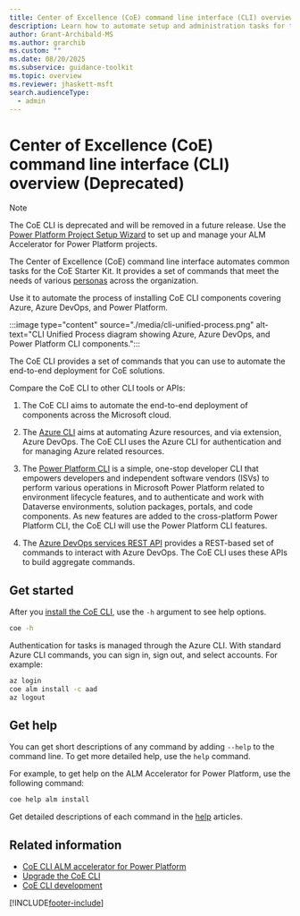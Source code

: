 ```yaml
---
title: Center of Excellence (CoE) command line interface (CLI) overview (Deprecated)
description: Learn how to automate setup and administration tasks for the CoE Starter Kit using command-line tools.
author: Grant-Archibald-MS
ms.author: grarchib
ms.custom: ""
ms.date: 08/20/2025
ms.subservice: guidance-toolkit
ms.topic: overview
ms.reviewer: jhaskett-msft
search.audienceType:
  - admin
---
```


# Center of Excellence (CoE) command line interface (CLI) overview (Deprecated)

> [!NOTE]
> The CoE CLI is deprecated and will be removed in a future release. Use the [Power Platform Project Setup Wizard](../../alm-accelerator/setup-admin-tasks.md) to set up and manage your ALM Accelerator for Power Platform projects.

The Center of Excellence (CoE) command line interface automates common tasks for the CoE Starter Kit. It provides a set of commands that meet the needs of various [personas](./alm/personas.md) across the organization.

Use it to automate the process of installing CoE CLI components covering Azure, Azure DevOps, and Power Platform.

:::image type="content" source="./media/cli-unified-process.png" alt-text="CLI Unified Process diagram showing Azure, Azure DevOps, and Power Platform CLI components.":::

The CoE CLI provides a set of commands that you can use to automate the end-to-end deployment for CoE solutions.

Compare the CoE CLI to other CLI tools or APIs:

1. The CoE CLI aims to automate the end-to-end deployment of components across the Microsoft cloud.

1. The [Azure CLI](/cli/azure/) aims at automating Azure resources, and via extension, Azure DevOps. The CoE CLI uses the Azure CLI for authentication and for managing Azure related resources.

1. The [Power Platform CLI](/powerapps/developer/data-platform/powerapps-cli) is a simple, one-stop developer CLI that empowers developers and independent software vendors (ISVs) to perform various operations in Microsoft Power Platform related to environment lifecycle features, and to authenticate and work with Dataverse environments, solution packages, portals, and code components. As new features are added to the cross-platform Power Platform CLI, the CoE CLI will use the Power Platform CLI features.

1. The [Azure DevOps services REST API](/rest/api/azure/devops/) provides a REST-based set of commands to interact with Azure DevOps. The CoE CLI uses these APIs to build aggregate commands.

## Get started

After you [install the CoE CLI](./install.md), use the `-h` argument to see help options.

   ```bash
   coe -h
   ```

Authentication for tasks is managed through the Azure CLI. With standard Azure CLI commands, you can sign in, sign out, and select accounts. For example:

   ```bash
   az login
   coe alm install -c aad
   az logout
   ```

## Get help

You can get short descriptions of any command by adding `--help` to the command line. To get more detailed help, use the `help` command. 

For example, to get help on the ALM Accelerator for Power Platform, use the following command:

   ```bash
   coe help alm install
   ```

Get detailed descriptions of each command in the [help](https://aka.ms/coe-cli/help/overview) articles.

## Related information

- [CoE CLI ALM accelerator for Power Platform](./alm/overview.md)
- [Upgrade the CoE CLI](./upgrade.md) 
- [CoE CLI development](./cli-development/overview.md)

[!INCLUDE[footer-include](../../../includes/footer-banner.md)]
